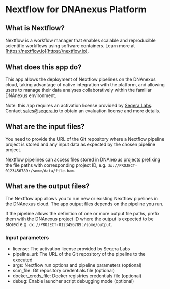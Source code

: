 # Nextflow for DNAnexus Platform

## What is Nextflow?

Nextflow is a workflow manager that enables scalable and reproducible scientific workflows using software containers.
Learn more at [https://nextflow.io](https://nextflow.io).

## What does this app do?

This app allows the deployment of Nextflow pipelines on the DNAnexus cloud, taking advantage of 
native integration with the platform, and allowing users to manage their data analyses collaboratively 
within the familiar DNAnexus environment.

Note: this app requires an activation license provided by [Seqera Labs](https://www.seqera.io/). 
Contact sales@seqera.io to obtain an evaluation license and more details. 

## What are the input files?

You need to provide the URL of the Git repository where a Nextflow pipeline project is stored 
and any input data as expected by the chosen pipeline project.

Nextflow pipelines can access files stored in DNAnexus projects prefixing the file paths with 
corresponding project ID, e.g. `dx://PROJECT-0123456789:/some/data/file.bam`.

## What are the output files?

The Nextflow app allows you to run new or existing Nextflow pipelines in the DNAnexus cloud. 
The app output files depends on the pipeline you run.

If the pipeline allows the definition of one or more output file paths, prefix them with the 
DNAnexus project ID where the output is expected to be stored e.g. `dx://PROJECT-0123456789:/some/output`.     

### Input parameters

* license: The activation license provided by Seqera Labs
* pipeline_url: The URL of the Git repository of the pipeline to the executed
* args: Nextflow run options and pipeline parameters (optional)
* scm_file: Git repository credentials file (optional)
* docker_creds_file: Docker registries credentials file (optional)  
* debug: Enable launcher script debugging mode (optional)
